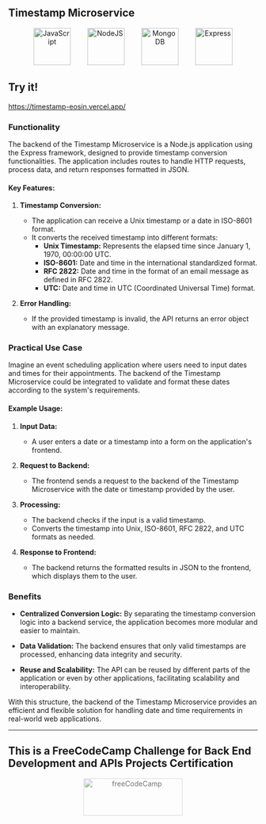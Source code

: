 ## Timestamp Microservice

<p align="center">
  <img src="https://raw.githubusercontent.com/danielcranney/readme-generator/main/public/icons/skills/javascript-colored.svg" width="75" height="75" alt="JavaScript" style="margin: 0 15px;" />
  <img src="https://raw.githubusercontent.com/danielcranney/readme-generator/main/public/icons/skills/nodejs-colored.svg" width="75" height="75" alt="NodeJS" style="margin: 0 15px;" />
  <img src="https://raw.githubusercontent.com/danielcranney/readme-generator/main/public/icons/skills/mongodb-colored.svg" width="75" height="75" alt="MongoDB" style="margin: 0 15px;" />
  <img src="https://raw.githubusercontent.com/danielcranney/readme-generator/main/public/icons/skills/express-colored.svg" width="75" height="75" alt="Express" style="margin: 0 15px;" />
</p>


## Try it!
https://timestamp-eosin.vercel.app/


### Functionality

The backend of the Timestamp Microservice is a Node.js application using the Express framework, designed to provide timestamp conversion functionalities. The application includes routes to handle HTTP requests, process data, and return responses formatted in JSON.

#### Key Features:
1. **Timestamp Conversion:**
   - The application can receive a Unix timestamp or a date in ISO-8601 format.
   - It converts the received timestamp into different formats:
     - **Unix Timestamp:** Represents the elapsed time since January 1, 1970, 00:00:00 UTC.
     - **ISO-8601:** Date and time in the international standardized format.
     - **RFC 2822:** Date and time in the format of an email message as defined in RFC 2822.
     - **UTC:** Date and time in UTC (Coordinated Universal Time) format.

2. **Error Handling:**
   - If the provided timestamp is invalid, the API returns an error object with an explanatory message.

### Practical Use Case

Imagine an event scheduling application where users need to input dates and times for their appointments. The backend of the Timestamp Microservice could be integrated to validate and format these dates according to the system's requirements.

#### Example Usage:

1. **Input Data:**
   - A user enters a date or a timestamp into a form on the application's frontend.

2. **Request to Backend:**
   - The frontend sends a request to the backend of the Timestamp Microservice with the date or timestamp provided by the user.

3. **Processing:**
   - The backend checks if the input is a valid timestamp.
   - Converts the timestamp into Unix, ISO-8601, RFC 2822, and UTC formats as needed.

4. **Response to Frontend:**
   - The backend returns the formatted results in JSON to the frontend, which displays them to the user.

### Benefits

- **Centralized Conversion Logic:** By separating the timestamp conversion logic into a backend service, the application becomes more modular and easier to maintain.
  
- **Data Validation:** The backend ensures that only valid timestamps are processed, enhancing data integrity and security.

- **Reuse and Scalability:** The API can be reused by different parts of the application or even by other applications, facilitating scalability and interoperability.

With this structure, the backend of the Timestamp Microservice provides an efficient and flexible solution for handling date and time requirements in real-world web applications.

---
## This is a FreeCodeCamp Challenge for Back End Development and APIs Projects Certification
<p align="center">
<img src="https://cdn.freecodecamp.org/platform/universal/fcc_primary_large.svg" width="200" height="75" alt="freeCodeCamp" style="margin: 0 15px; opacity: 0.6" />
 </p>

